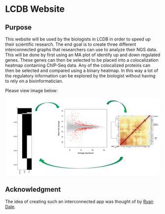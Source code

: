LCDB Website
===============

## Purpose
This website will be used by the biologists in LCDB in order to speed up their
scientific research. The end goal is to create three different interconnected
graphs that researchers can use to analyze their NGS data.  This will be done
by first using an MA plot of identify up and down regulated genes.  These genes
can then be selected to be placed into a colocalization heatmap containing ChIP-Seq
data.  Any of the colocalized proteins can then be selected and compared using a
binary heatmap.  In this way a lot of the regulatory information can be explored
by the biologist without having to rely on a bioinformatician.  

Please view image below:

![LCDB Website]( https://github.com/MediciPrime/Repository-Images/blob/master/lcdb.png )

## Acknowledgment
The idea of creating such an interconnected app was thought of by [Ryan Dale](https://github.com/daler).
